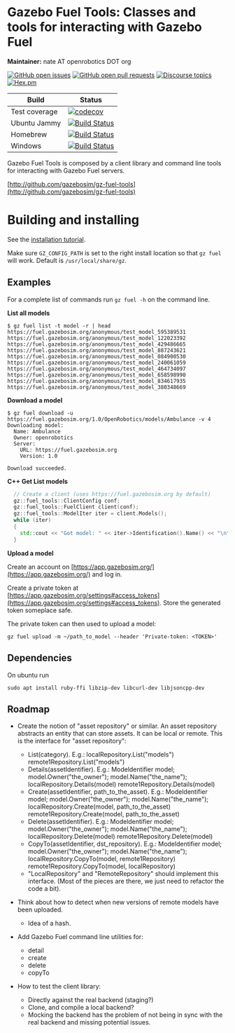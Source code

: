 # Gazebo Fuel Tools: Classes and tools for interacting with Gazebo Fuel

**Maintainer:** nate AT openrobotics DOT org

[![GitHub open issues](https://img.shields.io/github/issues-raw/gazebosim/gz-fuel-tools.svg)](https://github.com/gazebosim/gz-fuel-tools/issues)
[![GitHub open pull requests](https://img.shields.io/github/issues-pr-raw/gazebosim/gz-fuel-tools.svg)](https://github.com/gazebosim/gz-fuel-tools/pulls)
[![Discourse topics](https://img.shields.io/discourse/https/community.gazebosim.org/topics.svg)](https://community.gazebosim.org)
[![Hex.pm](https://img.shields.io/hexpm/l/plug.svg)](https://www.apache.org/licenses/LICENSE-2.0)

Build | Status
-- | --
Test coverage | [![codecov](https://codecov.io/gh/gazebosim/gz-fuel-tools/branch/main/graph/badge.svg)](https://codecov.io/gh/gazebosim/gz-fuel-tools/branch/main)
Ubuntu Jammy  | [![Build Status](https://build.osrfoundation.org/buildStatus/icon?job=gz_fuel_tools-ci-gz-fuel-tools9-jammy-amd64)](https://build.osrfoundation.org/job/gz_fuel_tools-ci-gz-fuel-tools9-jammy-amd64)
Homebrew      | [![Build Status](https://build.osrfoundation.org/buildStatus/icon?job=gz_fuel_tools-ci-gz-fuel-tools9-homebrew-amd64)](https://build.osrfoundation.org/job/gz_fuel_tools-ci-gz-fuel-tools9-homebrew-amd64)
Windows       | [![Build Status](https://build.osrfoundation.org/buildStatus/icon?job=gz_fuel_tools-9-win)](https://build.osrfoundation.org/job/gz_fuel_tools-9-win/)

Gazebo Fuel Tools is composed by a client library and command line tools for
interacting with Gazebo Fuel servers.

  [http://github.com/gazebosim/gz-fuel-tools](http://github.com/gazebosim/gz-fuel-tools)

# Building and installing

See the [installation tutorial](https://gazebosim.org/api/fuel_tools/9/install.html).

Make sure `GZ_CONFIG_PATH` is set to the right install location so that `gz fuel` will work.
Default is `/usr/local/share/gz`.

## Examples

For a complete list of commands run `gz fuel -h` on the command line.

**List all models**
```{.sh}
$ gz fuel list -t model -r | head
https://fuel.gazebosim.org/anonymous/test_model_595389531
https://fuel.gazebosim.org/anonymous/test_model_122023392
https://fuel.gazebosim.org/anonymous/test_model_429486665
https://fuel.gazebosim.org/anonymous/test_model_887243621
https://fuel.gazebosim.org/anonymous/test_model_084900530
https://fuel.gazebosim.org/anonymous/test_model_240061059
https://fuel.gazebosim.org/anonymous/test_model_464734097
https://fuel.gazebosim.org/anonymous/test_model_658598990
https://fuel.gazebosim.org/anonymous/test_model_834617935
https://fuel.gazebosim.org/anonymous/test_model_380348669
```

**Download a model**
```{.sh}
$ gz fuel download -u https://fuel.gazebosim.org/1.0/OpenRobotics/models/Ambulance -v 4
Downloading model:
  Name: Ambulance
  Owner: openrobotics
  Server:
    URL: https://fuel.gazebosim.org
    Version: 1.0

Download succeeded.
```

**C++ Get List models**
```cpp
  // Create a client (uses https://fuel.gazebosim.org by default)
  gz::fuel_tools::ClientConfig conf;
  gz::fuel_tools::FuelClient client(conf);
  gz::fuel_tools::ModelIter iter = client.Models();
  while (iter)
  {
    std::cout << "Got model: " << iter->Identification().Name() << "\n";
  }
```

**Upload a model**

Create an account on
[https://app.gazebosim.org/](https://app.gazebosim.org/) and log
in.

Create a private token at
[https://app.gazebosim.org/settings#access_tokens](https://app.gazebosim.org/settings#access_tokens). Store the generated token someplace safe.

The private token can then used to upload a model:
```{.sh}
gz fuel upload -m ~/path_to_model --header 'Private-token: <TOKEN>'
```

## Dependencies
On ubuntu run
```{.sh}
sudo apt install ruby-ffi libzip-dev libcurl-dev libjsoncpp-dev
```

## Roadmap

* Create the notion of "asset repository" or similar. An asset repository abstracts an entity that can store assets. It can be local or remote. This is the interface for "asset repository":
    * List(category).
        E.g.: localRepository.List("models")
        remote1Repository.List("models")
    * Details(assetIdentifier).
        E.g.: Modeldentifier model;
        model.Owner("the_owner");
        model.Name("the_name");
        localRepository.Details(model)
        remote1Repository.Details(model)
    * Create(assetIdentifier, path_to_the_asset).
        E.g.: Modeldentifier model;
        model.Owner("the_owner");
        model.Name("the_name");
        localRepository.Create(model, path_to_the_asset)
        remote1Repository.Create(model, path_to_the_asset)
    * Delete(assetIdentifier).
        E.g.: Modeldentifier model;
        model.Owner("the_owner");
        model.Name("the_name");
        localRepository.Delete(model)
        remote1Repository.Delete(model)
     * CopyTo(assetIdentifier, dst_repository).
        E.g.: Modeldentifier model;
        model.Owner("the_owner");
        model.Name("the_name");
        localRepository.CopyTo(model, remote1Repository)
        remote1Repository.CopyTo(model, localRepository)
    * "LocalRepository" and "RemoteRepository" should implement this interface.
    (Most of the pieces are there, we just need to refactor the code a bit).

* Think about how to detect when new versions of remote models have been uploaded.
    * Idea of a hash.

* Add Gazebo Fuel command line utilities for:
    * detail
    * create
    * delete
    * copyTo

* How to test the client library:
    * Directly against the real backend (staging?)
    * Clone, and compile a local backend?
    * Mocking the backend has the problem of not being in sync with the real backend and missing potential issues.
